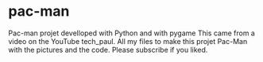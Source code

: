 # pac-man
Pac-man projet develloped with Python and with pygame 
This came from a video on the YouTube tech_paul. All my files to make this projet Pac-Man with the pictures and the code. 
Please subscribe if you liked. 
